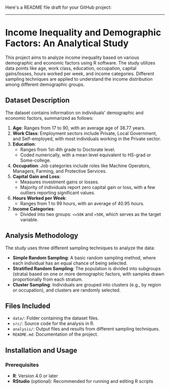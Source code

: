 Here's a README file draft for your GitHub project:

---

# Income Inequality and Demographic Factors: An Analytical Study

This project aims to analyze income inequality based on various demographic and economic factors using R software. The study utilizes data points like age, work class, education, occupation, capital gains/losses, hours worked per week, and income categories. Different sampling techniques are applied to understand the income distribution among different demographic groups.

## Dataset Description

The dataset contains information on individuals' demographic and economic factors, summarized as follows:

1. **Age**: Ranges from 17 to 90, with an average age of 38.77 years.
2. **Work Class**: Employment sectors include Private, Local Government, and Self-employed, with most individuals working in the Private sector.
3. **Education**:
   - Ranges from 1st-4th grade to Doctorate level.
   - Coded numerically, with a mean level equivalent to HS-grad or Some-college.
4. **Occupation**: Job categories include roles like Machine Operators, Managers, Farming, and Protective Services.
5. **Capital Gain and Loss**:
   - Measures investment gains or losses. 
   - Majority of individuals report zero capital gain or loss, with a few outliers reporting significant values.
6. **Hours Worked per Week**:
   - Ranges from 1 to 99 hours, with an average of 40.95 hours.
7. **Income Categories**:
   - Divided into two groups: `<=50K` and `>50K`, which serves as the target variable.

## Analysis Methodology

The study uses three different sampling techniques to analyze the data:

- **Simple Random Sampling**: A basic random sampling method, where each individual has an equal chance of being selected.
- **Stratified Random Sampling**: The population is divided into subgroups (strata) based on one or more demographic factors, with samples drawn proportionally from each stratum.
- **Cluster Sampling**: Individuals are grouped into clusters (e.g., by region or occupation), and clusters are randomly selected.

## Files Included

- `data/`: Folder containing the dataset files.
- `src/`: Source code for the analysis in R.
- `analysis/`: Output files and results from different sampling techniques.
- `README.md`: Documentation of the project.

## Installation and Usage

### Prerequisites

- **R**: Version 4.0 or later
- **RStudio** (optional): Recommended for running and editing R scripts

